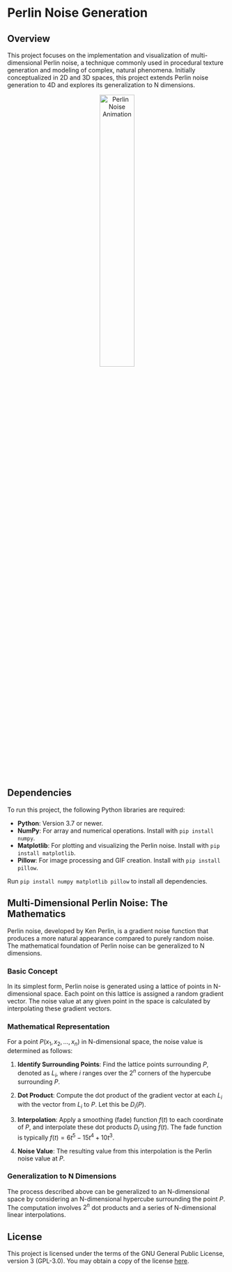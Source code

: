 # Perlin Noise Generation

## Overview

This project focuses on the implementation and visualization of multi-dimensional Perlin noise, a technique commonly used in procedural texture generation and modeling of complex, natural phenomena. Initially conceptualized in 2D and 3D spaces, this project extends Perlin noise generation to 4D and explores its generalization to N dimensions.

<div style="text-align: center;">
    <img src="perlin_noise_4d.gif" alt="Perlin Noise Animation" width="40%"/>
</div>

## Dependencies

To run this project, the following Python libraries are required:

- **Python**: Version 3.7 or newer.
- **NumPy**: For array and numerical operations. Install with `pip install numpy`.
- **Matplotlib**: For plotting and visualizing the Perlin noise. Install with `pip install matplotlib`.
- **Pillow**: For image processing and GIF creation. Install with `pip install pillow`.

Run `pip install numpy matplotlib pillow` to install all dependencies.

## Multi-Dimensional Perlin Noise: The Mathematics

Perlin noise, developed by Ken Perlin, is a gradient noise function that produces a more natural appearance compared to purely random noise. The mathematical foundation of Perlin noise can be generalized to N dimensions.

### Basic Concept

In its simplest form, Perlin noise is generated using a lattice of points in N-dimensional space. Each point on this lattice is assigned a random gradient vector. The noise value at any given point in the space is calculated by interpolating these gradient vectors.

### Mathematical Representation

For a point $P(x_1, x_2, ..., x_n)$ in N-dimensional space, the noise value is determined as follows:

1. **Identify Surrounding Points**: Find the lattice points surrounding $P$, denoted as $L_i$, where $i$ ranges over the $2^n$ corners of the hypercube surrounding $P$.

2. **Dot Product**: Compute the dot product of the gradient vector at each $L_i$ with the vector from $L_i$ to $P$. Let this be $D_i(P)$.

3. **Interpolation**: Apply a smoothing (fade) function $f(t)$ to each coordinate of $P$, and interpolate these dot products $D_i$ using $f(t)$. The fade function is typically $f(t) = 6t^5 - 15t^4 + 10t^3$.

4. **Noise Value**: The resulting value from this interpolation is the Perlin noise value at $P$.

### Generalization to N Dimensions

The process described above can be generalized to an N-dimensional space by considering an N-dimensional hypercube surrounding the point $P$. The computation involves $2^n$ dot products and a series of N-dimensional linear interpolations.

## License

This project is licensed under the terms of the GNU General Public License, version 3 (GPL-3.0). You may obtain a copy of the license [here](https://www.gnu.org/licenses/gpl-3.0.en.html).
